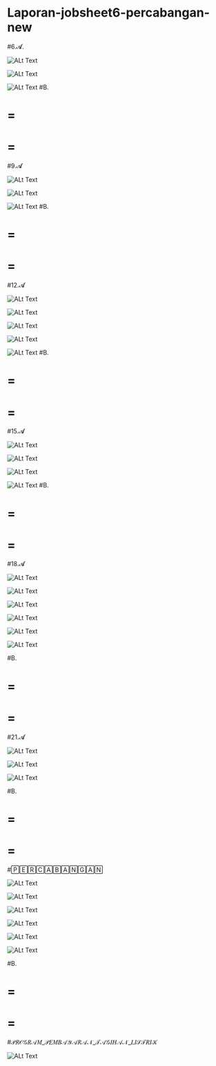 # Laporan-jobsheet6-percabangan-new
#6.𝓐.



![ALt Text](https://github.com/rendiwibawa/Laporan-jobsheet6-percabangan-new/blob/master/6jwb%203.PNG)


![ALt Text](https://github.com/rendiwibawa/Laporan-jobsheet6-percabangan-new/blob/master/6jwb5.PNG)


![ALt Text](https://github.com/rendiwibawa/Laporan-jobsheet6-percabangan-new/blob/master/6jwb7.PNG)
#B.




=
=
=
=
#9.𝓐


![ALt Text](https://github.com/rendiwibawa/Laporan-jobsheet6-percabangan-new/blob/master/9%20jwb%203.PNG)



![ALt Text](https://github.com/rendiwibawa/Laporan-jobsheet6-percabangan-new/blob/master/9jwb5.PNG)



![ALt Text](https://github.com/rendiwibawa/Laporan-jobsheet6-percabangan-new/blob/master/9jwb7.PNG)
#B.








=
=
=
=
#12.𝓐

![ALt Text](https://github.com/rendiwibawa/Laporan-jobsheet6-percabangan-new/blob/master/12jwb1.PNG)


![ALt Text](https://github.com/rendiwibawa/Laporan-jobsheet6-percabangan-new/blob/master/12jwb3.PNG)


![ALt Text](https://github.com/rendiwibawa/Laporan-jobsheet6-percabangan-new/blob/master/12jwb5.PNG)


![ALt Text](https://github.com/rendiwibawa/Laporan-jobsheet6-percabangan-new/blob/master/12jwb6.PNG)


![ALt Text](https://github.com/rendiwibawa/Laporan-jobsheet6-percabangan-new/blob/master/12jwb7.PNG)
#B.











=
=
=
=
#15.𝓐

![ALt Text](https://github.com/rendiwibawa/Laporan-jobsheet6-percabangan-new/blob/master/14jwb1.PNG)


![ALt Text](https://github.com/rendiwibawa/Laporan-jobsheet6-percabangan-new/blob/master/14jwb3.PNG)


![ALt Text](https://github.com/rendiwibawa/Laporan-jobsheet6-percabangan-new/blob/master/14jwb5.PNG)


![ALt Text](https://github.com/rendiwibawa/Laporan-jobsheet6-percabangan-new/blob/master/14jwb7.PNG)
#B.









=
=
=
=
#18.𝓐

![ALt Text](https://github.com/rendiwibawa/Laporan-jobsheet6-percabangan-new/blob/master/18jwb1.PNG)


![ALt Text](https://github.com/rendiwibawa/Laporan-jobsheet6-percabangan-new/blob/master/18jwb2.PNG)


![ALt Text](https://github.com/rendiwibawa/Laporan-jobsheet6-percabangan-new/blob/master/18jwb3.PNG)


![ALt Text](https://github.com/rendiwibawa/Laporan-jobsheet6-percabangan-new/blob/master/18jwb4.PNG)


![ALt Text](https://github.com/rendiwibawa/Laporan-jobsheet6-percabangan-new/blob/master/18jwb5.PNG)


![ALt Text](https://github.com/rendiwibawa/Laporan-jobsheet6-percabangan-new/blob/master/18jwb7.PNG)

#B.








=
=
=
=
#21.𝓐

![ALt Text](https://github.com/rendiwibawa/Laporan-jobsheet6-percabangan-new/blob/master/21jwb50.PNG)


![ALt Text](https://github.com/rendiwibawa/Laporan-jobsheet6-percabangan-new/blob/master/21jwb75.PNG)


![ALt Text](https://github.com/rendiwibawa/Laporan-jobsheet6-percabangan-new/blob/master/21jwb85.PNG)

#B.










=
=
=
=
#🄿🄴🅁🄲🄰🄱🄰🄽🄶🄰🄽

![ALt Text](https://github.com/rendiwibawa/Laporan-jobsheet6-percabangan-new/blob/master/resep%20bahan%20makanan%201-1.PNG)


![ALt Text](https://github.com/rendiwibawa/Laporan-jobsheet6-percabangan-new/blob/master/resep%20bahan%20masakan%201-2.PNG)


![ALt Text](https://github.com/rendiwibawa/Laporan-jobsheet6-percabangan-new/blob/master/resep%20bahan%20masakan%201-3.PNG)


![ALt Text](https://github.com/rendiwibawa/Laporan-jobsheet6-percabangan-new/blob/master/resep%20bahan%20masakan%202-1.PNG)


![ALt Text](https://github.com/rendiwibawa/Laporan-jobsheet6-percabangan-new/blob/master/resep%20bahan%20masakan%202-2.PNG)


![ALt Text](https://github.com/rendiwibawa/Laporan-jobsheet6-percabangan-new/blob/master/resep%20bahan%20masakan%202-3.PNG)

#B.








=
=
=
=
#𝒫𝑅𝒪𝒢𝑅𝒜𝑀_𝒫𝐸𝑀𝐵𝒜𝒴𝒜𝑅𝒜𝒩_𝒯𝒜𝒢𝐼𝐻𝒜𝒩_𝐿𝐼𝒮𝒯𝑅𝐼𝒦

![ALt Text](https://github.com/rendiwibawa/Laporan-jobsheet6-percabangan-new/blob/master/listrik%20pembayaran%20new..PNG)

